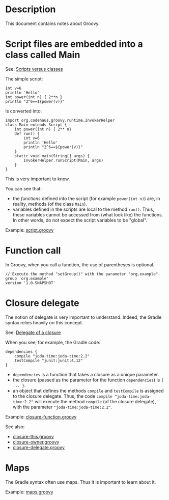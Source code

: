 # Description

This document contains notes about Groovy.

# Script files are embedded into a class called Main

See: [Scripts versus classes](http://docs.groovy-lang.org/docs/groovy-2.4.6/html/documentation/#_scripts_versus_classes)

The simple script:

	int v=6
    println 'Hello'
    int power(int n) { 2**n }
    println "2^6==${power(v)}"

Is converted into:

	import org.codehaus.groovy.runtime.InvokerHelper
	class Main extends Script {
	    int power(int n) { 2** n}
	    def run() {
	    	int v=6
	        println 'Hello'
	        println "2^6==${power(v)}"
	    }
	    static void main(String[] args) {
	        InvokerHelper.runScript(Main, args)
	    }
	}

This is very important to know.

You can see that:
* the _functions_ defined into the script (for example `power(int n)`) are, in reality, methods (of the class `Main`).
* variables defined in the scripts are local to the method `run()`.
  Thus, these variables cannot be accessed from (what look like) the functions. In other words, do not expect the script variables to be "global".

Example: [script.groovy](groovy-examples/script.groovy)

# Function call

In Groovy, when you call a function, the use of parentheses is optional.

	// Execute the method "setGroup()" with the parameter "org.example".
	group 'org.example'
	version '1.0-SNAPSHOT'



# Closure delegate

The notion of delegate is very important to understand.
Indeed, the Gradle syntax relies heavily on this concept.

See: [Delegate of a closure](http://docs.groovy-lang.org/docs/groovy-2.4.6/html/documentation/#_delegate_of_a_closure)

When you see, for example, the Gradle code:

	dependencies {
	    compile "joda-time:joda-time:2.2"
	    testCompile "junit:junit:4.12"
	}

* `dependencies` is a function that takes a closure as a unique parameter.
* the closure (passed as the parameter for the function `dependencies`) is `{ ... }`.
* an object that defines the methods `compile` and `testCompile` is assigned to the closure delegate.
  Thus, the code `compile "joda-time:joda-time:2.2"` will execute the method
  `compile` (of the closure delegate), with the parameter `"joda-time:joda-time:2.2"`.

Example: [closure-function.groovy](groovy-examples/closure-function.groovy)

See also:

* [closure-this.groovy](groovy-examples/closure-this.groovy)
* [closure-owner.groovy](groovy-examples/closure-owner.groovy)
* [closure-delegate.groovy](groovy-examples/closure-delegate.groovy)

# Maps

The Gradle syntax often use maps. Thus it is important to learn about it.

Example: [maps.groovy](groovy-examples/maps.groovy)

